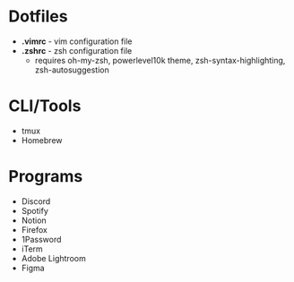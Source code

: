 # Dotfiles

* **.vimrc** - vim configuration file
* **.zshrc** - zsh configuration file
  * requires oh-my-zsh, powerlevel10k theme, zsh-syntax-highlighting, zsh-autosuggestion

# CLI/Tools

* tmux
* Homebrew

# Programs

* Discord
* Spotify
* Notion
* Firefox
* 1Password
* iTerm
* Adobe Lightroom
* Figma
